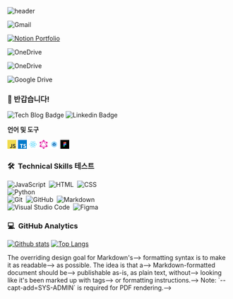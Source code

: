 ![header](https://capsule-render.vercel.app/api?type=waving&color=timeAuto&height=300&section=header&text=GITHUB%20TEST&fontSize=90&animation=fadeIn&fontAlignY=38&desc=abcdefghijk....&descAlignY=51&descAlign=62)
<!--text=메인 텍스트, desc=부가 설명, 작은 글-->

![Gmail](https://img.shields.io/badge/Gmail-red?style=flat-square&logo=gmail&logoColor=white)

[![Notion Portfolio](https://img.shields.io/badge/Portfolio-white?style=flat-square&logo=Notion&logoColor=black)](https://leejune.notion.site/70b846886e2e41368280f5a7e49f9e0d)

![OneDrive](https://img.shields.io/badge/OneDrive-white?style=flat-square&logo=Microsoft%20OneDrive&logoColor=0078D4)

![OneDrive](https://img.shields.io/badge/OneDrive-0078D4.svg?style=flat-square&logo=microsoftonedrive&logoColor=white)

![Google Drive](https://img.shields.io/badge/Google%20Drive-4285F4?style=flat-square&logo=googledrive&logoColor=white)


### 👋 반갑습니다!

![Tech Blog Badge](https://img.shields.io/badge/Blog-CC0000?style=flat-square&logo=Tesla&logoColor=white) ![Linkedin Badge](https://img.shields.io/badge/-LinkedIn-blue?style=flat-square&logo=Linkedin&logoColor=white)


**언어 및 도구**  

<code><img height="20" src="https://raw.githubusercontent.com/github/explore/80688e429a7d4ef2fca1e82350fe8e3517d3494d/topics/javascript/javascript.png"></code>
<code><img height="20" src="https://raw.githubusercontent.com/github/explore/80688e429a7d4ef2fca1e82350fe8e3517d3494d/topics/typescript/typescript.png"></code>
<code><img height="20" src="https://raw.githubusercontent.com/github/explore/80688e429a7d4ef2fca1e82350fe8e3517d3494d/topics/react/react.png"></code>
<code><img height="20" src="https://raw.githubusercontent.com/github/explore/5c058a388828bb5fde0bcafd4bc867b5bb3f26f3/topics/graphql/graphql.png"></code>
<code><img height="20" src="https://raw.githubusercontent.com/github/explore/80688e429a7d4ef2fca1e82350fe8e3517d3494d/topics/webpack/webpack.png"></code>
<code><img height="20" src="https://raw.githubusercontent.com/github/explore/05d0f0dfceafd861bdf2b53559399dae7b2e2d8b/topics/figma/figma.png"></code>

### 🛠 &nbsp;Technical Skills 테스트
![JavaScript](https://img.shields.io/badge/-JavaScript-05122A?style=flat&logo=javascript)&nbsp;
![HTML](https://img.shields.io/badge/-HTML-05122A?style=flat&logo=HTML5)&nbsp;
![CSS](https://img.shields.io/badge/-CSS-05122A?style=flat&logo=CSS3&logoColor=1572B6)&nbsp;\
![Python](https://img.shields.io/badge/-Python-05122A?style=flat&logo=python)&nbsp;\
![Git](https://img.shields.io/badge/-Git-05122A?style=flat&logo=git)&nbsp;
![GitHub](https://img.shields.io/badge/-GitHub-05122A?style=flat&logo=github)&nbsp;
![Markdown](https://img.shields.io/badge/-Markdown-05122A?style=flat&logo=markdown)&nbsp;\
![Visual Studio Code](https://img.shields.io/badge/-Visual%20Studio%20Code-05122A?style=flat&logo=visual-studio-code&logoColor=007ACC)&nbsp;
![Figma](https://img.shields.io/badge/-Figma-05122A?style=flat&logo=adobe-photoshop)&nbsp;
<br/>

### 💻 &nbsp;GitHub Analytics

[![Github stats](https://github-readme-stats.vercel.app/api?username=marso34&show_icons=true&theme=transparent&include_all_commits=true&count_private=true)](https://github.com/marso34/github-readme-stats)
[![Top Langs](https://github-readme-stats.vercel.app/api/top-langs/?username=marso34&layout=compact&theme=transparent)](https://github.com/marso34/github-readme-stats)

<!--나중에 테마 수정-->













<!--[![N|Solid](https://cldup.com/dTxpPi9lDf.thumb.png)](https://nodesource.com/products/nsolid)-->

<!--[![Build Status](https://travis-ci.org/joemccann/dillinger.svg?branch=master)](https://travis-ci.org/joemccann/dillinger)-->

<!--Dillinger is a cloud-enabled, mobile-ready, offline-storage compatible,-->
<!--AngularJS-powered HTML5 Markdown editor.-->

<!--- Type some Markdown on the left-->
<!--- See HTML in the right-->
<!--- ✨Magic ✨-->

<!--## Features-->

<!--- Import a HTML file and watch it magically convert to Markdown-->
<!--- Drag and drop images (requires your Dropbox account be linked)-->
<!--- Import and save files from GitHub, Dropbox, Google Drive and One Drive-->
<!--- Drag and drop markdown and HTML files into Dillinger-->
<!--- Export documents as Markdown, HTML and PDF-->

<!--Markdown is a lightweight markup language based on the formatting conventions-->
<!--that people naturally use in email.-->
<!--As [John Gruber] writes on the [Markdown site][df1]-->

<!--> The overriding design goal for Markdown's-->
<!--> formatting syntax is to make it as readable-->
<!--> as possible. The idea is that a-->
<!--> Markdown-formatted document should be-->
<!--> publishable as-is, as plain text, without-->
<!--> looking like it's been marked up with tags-->
<!--> or formatting instructions.-->

<!--This text you see here is *actually- written in Markdown! To get a feel-->
<!--for Markdown's syntax, type some text into the left window and-->
<!--watch the results in the right.-->

<!--## Tech-->

<!--Dillinger uses a number of open source projects to work properly:-->

<!--- [AngularJS] - HTML enhanced for web apps!-->
<!--- [Ace Editor] - awesome web-based text editor-->
<!--- [markdown-it] - Markdown parser done right. Fast and easy to extend.-->
<!--- [Twitter Bootstrap] - great UI boilerplate for modern web apps-->
<!--- [node.js] - evented I/O for the backend-->
<!--- [Express] - fast node.js network app framework [@tjholowaychuk]-->
<!--- [Gulp] - the streaming build system-->
<!--- [Breakdance](https://breakdance.github.io/breakdance/) - HTML-->
<!--to Markdown converter-->
<!--- [jQuery] - duh-->

<!--And of course Dillinger itself is open source with a [public repository][dill]-->
<!-- on GitHub.-->

<!--## Installation-->

<!--Dillinger requires [Node.js](https://nodejs.org/) v10+ to run.-->

<!--Install the dependencies and devDependencies and start the server.-->

<!--```sh-->
<!--cd dillinger-->
<!--npm i-->
<!--node app-->
<!--```-->

<!--For production environments...-->

<!--```sh-->
<!--npm install --production-->
<!--NODE_ENV=production node app-->
<!--```-->

<!--## Plugins-->

<!--Dillinger is currently extended with the following plugins.-->
<!--Instructions on how to use them in your own application are linked below.-->

<!--| Plugin | README |-->
<!--| ------ | ------ |-->
<!--| Dropbox | [plugins/dropbox/README.md][PlDb] |-->
<!--| GitHub | [plugins/github/README.md][PlGh] |-->
<!--| Google Drive | [plugins/googledrive/README.md][PlGd] |-->
<!--| OneDrive | [plugins/onedrive/README.md][PlOd] |-->
<!--| Medium | [plugins/medium/README.md][PlMe] |-->
<!--| Google Analytics | [plugins/googleanalytics/README.md][PlGa] |-->

<!--## Development-->

<!--Want to contribute? Great!-->

<!--Dillinger uses Gulp + Webpack for fast developing.-->
<!--Make a change in your file and instantaneously see your updates!-->

<!--Open your favorite Terminal and run these commands.-->

<!--First Tab:-->

<!--```sh-->
<!--node app-->
<!--```-->

<!--Second Tab:-->

<!--```sh-->
<!--gulp watch-->
<!--```-->

<!--(optional) Third:-->

<!--```sh-->
<!--karma test-->
<!--```-->

<!--#### Building for source-->

<!--For production release:-->

<!--```sh-->
<!--gulp build --prod-->
<!--```-->

<!--Generating pre-built zip archives for distribution:-->

<!--```sh-->
<!--gulp build dist --prod-->
<!--```-->

<!--## Docker-->

<!--Dillinger is very easy to install and deploy in a Docker container.-->

<!--By default, the Docker will expose port 8080, so change this within the-->
<!--Dockerfile if necessary. When ready, simply use the Dockerfile to-->
<!--build the image.-->

<!--```sh-->
<!--cd dillinger-->
<!--docker build -t <youruser>/dillinger:${package.json.version} .-->
<!--```-->

<!--This will create the dillinger image and pull in the necessary dependencies.-->
<!--Be sure to swap out `${package.json.version}` with the actual-->
<!--version of Dillinger.-->

<!--Once done, run the Docker image and map the port to whatever you wish on-->
<!--your host. In this example, we simply map port 8000 of the host to-->
<!--port 8080 of the Docker (or whatever port was exposed in the Dockerfile):-->

<!--```sh-->
<!--docker run -d -p 8000:8080 --restart=always --cap-add=SYS_ADMIN --name=dillinger <youruser>/dillinger:${package.json.version}-->
<!--```-->

<!--> Note: `--capt-add=SYS-ADMIN` is required for PDF rendering.-->

<!--Verify the deployment by navigating to your server address in-->
<!--your preferred browser.-->

<!--```sh-->
<!--127.0.0.1:8000-->
<!--```-->

<!--## License-->

<!--MIT-->

<!--**Free Software, Hell Yeah!**-->

<!--[//]: # (These are reference links used in the body of this note and get stripped out when the markdown processor does its job. There is no need to format nicely because it shouldn't be seen. Thanks SO - http://stackoverflow.com/questions/4823468/store-comments-in-markdown-syntax)-->

<!--   [dill]: <https://github.com/joemccann/dillinger>-->
<!--   [git-repo-url]: <https://github.com/joemccann/dillinger.git>-->
<!--   [john gruber]: <http://daringfireball.net>-->
<!--   [df1]: <http://daringfireball.net/projects/markdown/>-->
<!--   [markdown-it]: <https://github.com/markdown-it/markdown-it>-->
<!--   [Ace Editor]: <http://ace.ajax.org>-->
<!--   [node.js]: <http://nodejs.org>-->
<!--   [Twitter Bootstrap]: <http://twitter.github.com/bootstrap/>-->
<!--   [jQuery]: <http://jquery.com>-->
<!--   [@tjholowaychuk]: <http://twitter.com/tjholowaychuk>-->
<!--   [express]: <http://expressjs.com>-->
<!--   [AngularJS]: <http://angularjs.org>-->
<!--   [Gulp]: <http://gulpjs.com>-->

<!--   [PlDb]: <https://github.com/joemccann/dillinger/tree/master/plugins/dropbox/README.md>-->
<!--   [PlGh]: <https://github.com/joemccann/dillinger/tree/master/plugins/github/README.md>-->
<!--   [PlGd]: <https://github.com/joemccann/dillinger/tree/master/plugins/googledrive/README.md>-->
<!--   [PlOd]: <https://github.com/joemccann/dillinger/tree/master/plugins/onedrive/README.md>-->
<!--   [PlMe]: <https://github.com/joemccann/dillinger/tree/master/plugins/medium/README.md>-->
<!--   [PlGa]: <https://github.com/RahulHP/dillinger/blob/master/plugins/googleanalytics/README.md>-->
